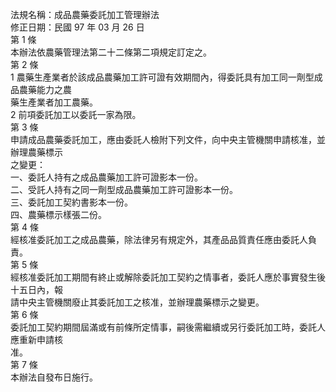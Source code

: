 法規名稱：成品農藥委託加工管理辦法  
修正日期：民國 97 年 03 月 26 日  
第 1 條  
本辦法依農藥管理法第二十二條第二項規定訂定之。  
第 2 條  
1 農藥生產業者於該成品農藥加工許可證有效期間內，得委託具有加工同一劑型成品農藥能力之農  
藥生產業者加工農藥。  
2 前項委託加工以委託一家為限。  
第 3 條  
申請成品農藥委託加工，應由委託人檢附下列文件，向中央主管機關申請核准，並辦理農藥標示  
之變更：  
一、委託人持有之成品農藥加工許可證影本一份。  
二、受託人持有之同一劑型成品農藥加工許可證影本一份。  
三、委託加工契約書影本一份。  
四、農藥標示樣張二份。  
第 4 條  
經核准委託加工之成品農藥，除法律另有規定外，其產品品質責任應由委託人負責。  
第 5 條  
經核准委託加工期間有終止或解除委託加工契約之情事者，委託人應於事實發生後十五日內，報  
請中央主管機關廢止其委託加工之核准，並辦理農藥標示之變更。  
第 6 條  
委託加工契約期間屆滿或有前條所定情事，嗣後需繼續或另行委託加工時，委託人應重新申請核  
准。  
第 7 條  
本辦法自發布日施行。  


